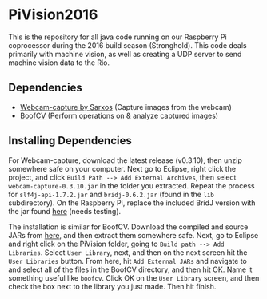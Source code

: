 # PiVision2016

This is the repository for all java code running on our Raspberry Pi coprocessor during the 2016 build season (Stronghold). This code deals primarily with machine vision, as well as creating a UDP server to send machine vision data to the Rio.

## Dependencies

* [Webcam-capture by Sarxos](https://github.com/sarxos/webcam-capture) (Capture images from the webcam)
* [BoofCV](http://boofcv.org) (Perform operations on & analyze captured images)

## Installing Dependencies

For Webcam-capture, download the latest release (v0.3.10), then unzip somewhere safe on your computer. Next go to Eclipse, right click the project, and click `Build Path --> Add External Archives`, then select `webcam-capture-0.3.10.jar` in the folder you extracted. Repeat the process for `slf4j-api-1.7.2.jar` and `bridj-0.6.2.jar` (found in the `lib` subdirectory).
On the Raspberry Pi, replace the included BridJ version with the jar found [here](https://oss.sonatype.org/content/repositories/snapshots/com/nativelibs4java/bridj/0.6.3-SNAPSHOT/bridj-0.6.3-20130316.190111-13.jar) (needs testing).

The installation is similar for BoofCV. Download the compiled and source JARs from [here](http://boofcv.org/index.php?title=Download), and then extract them somewhere safe. Next, go to Eclipse and right click on the PiVision folder, going to `Build path --> Add Libraries`. Select `User Library`, next, and then on the next screen hit the `User Libraries` button. From here, hit `Add External JARs` and navigate to and select all of the files in the BoofCV directory, and then hit OK. Name it something useful like `boofcv`. Click OK on the `User Library` screen, and then check the box next to the library you just made. Then hit finish.
